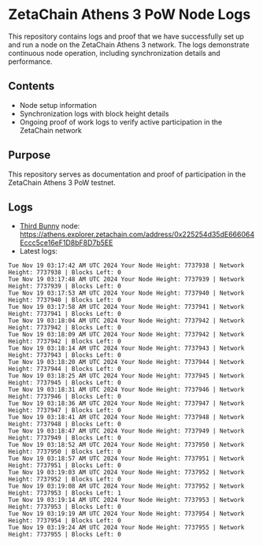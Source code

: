 # ZetaChain Athens 3 PoW Node Logs
This repository contains logs and proof that we have successfully set up and run a node on the ZetaChain Athens 3 network. The logs demonstrate continuous node operation, including synchronization details and performance.

## Contents
- Node setup information
- Synchronization logs with block height details
- Ongoing proof of work logs to verify active participation in the ZetaChain network

## Purpose
This repository serves as documentation and proof of participation in the ZetaChain Athens 3 PoW testnet.

## Logs

- [Third Bunny](https://thirdbunny.xyz/) node: https://athens.explorer.zetachain.com/address/0x225254d35dE666064Eccc5ce16eF1D8bF8D7b5EE
- Latest logs:
```
Tue Nov 19 03:17:42 AM UTC 2024 Your Node Height: 7737938 | Network Height: 7737938 | Blocks Left: 0
Tue Nov 19 03:17:48 AM UTC 2024 Your Node Height: 7737939 | Network Height: 7737939 | Blocks Left: 0
Tue Nov 19 03:17:53 AM UTC 2024 Your Node Height: 7737940 | Network Height: 7737940 | Blocks Left: 0
Tue Nov 19 03:17:58 AM UTC 2024 Your Node Height: 7737941 | Network Height: 7737941 | Blocks Left: 0
Tue Nov 19 03:18:04 AM UTC 2024 Your Node Height: 7737942 | Network Height: 7737942 | Blocks Left: 0
Tue Nov 19 03:18:09 AM UTC 2024 Your Node Height: 7737942 | Network Height: 7737942 | Blocks Left: 0
Tue Nov 19 03:18:14 AM UTC 2024 Your Node Height: 7737943 | Network Height: 7737943 | Blocks Left: 0
Tue Nov 19 03:18:20 AM UTC 2024 Your Node Height: 7737944 | Network Height: 7737944 | Blocks Left: 0
Tue Nov 19 03:18:25 AM UTC 2024 Your Node Height: 7737945 | Network Height: 7737945 | Blocks Left: 0
Tue Nov 19 03:18:31 AM UTC 2024 Your Node Height: 7737946 | Network Height: 7737946 | Blocks Left: 0
Tue Nov 19 03:18:36 AM UTC 2024 Your Node Height: 7737947 | Network Height: 7737947 | Blocks Left: 0
Tue Nov 19 03:18:41 AM UTC 2024 Your Node Height: 7737948 | Network Height: 7737948 | Blocks Left: 0
Tue Nov 19 03:18:47 AM UTC 2024 Your Node Height: 7737949 | Network Height: 7737949 | Blocks Left: 0
Tue Nov 19 03:18:52 AM UTC 2024 Your Node Height: 7737950 | Network Height: 7737950 | Blocks Left: 0
Tue Nov 19 03:18:57 AM UTC 2024 Your Node Height: 7737951 | Network Height: 7737951 | Blocks Left: 0
Tue Nov 19 03:19:03 AM UTC 2024 Your Node Height: 7737952 | Network Height: 7737952 | Blocks Left: 0
Tue Nov 19 03:19:08 AM UTC 2024 Your Node Height: 7737952 | Network Height: 7737953 | Blocks Left: 1
Tue Nov 19 03:19:14 AM UTC 2024 Your Node Height: 7737953 | Network Height: 7737953 | Blocks Left: 0
Tue Nov 19 03:19:19 AM UTC 2024 Your Node Height: 7737954 | Network Height: 7737954 | Blocks Left: 0
Tue Nov 19 03:19:24 AM UTC 2024 Your Node Height: 7737955 | Network Height: 7737955 | Blocks Left: 0
```
